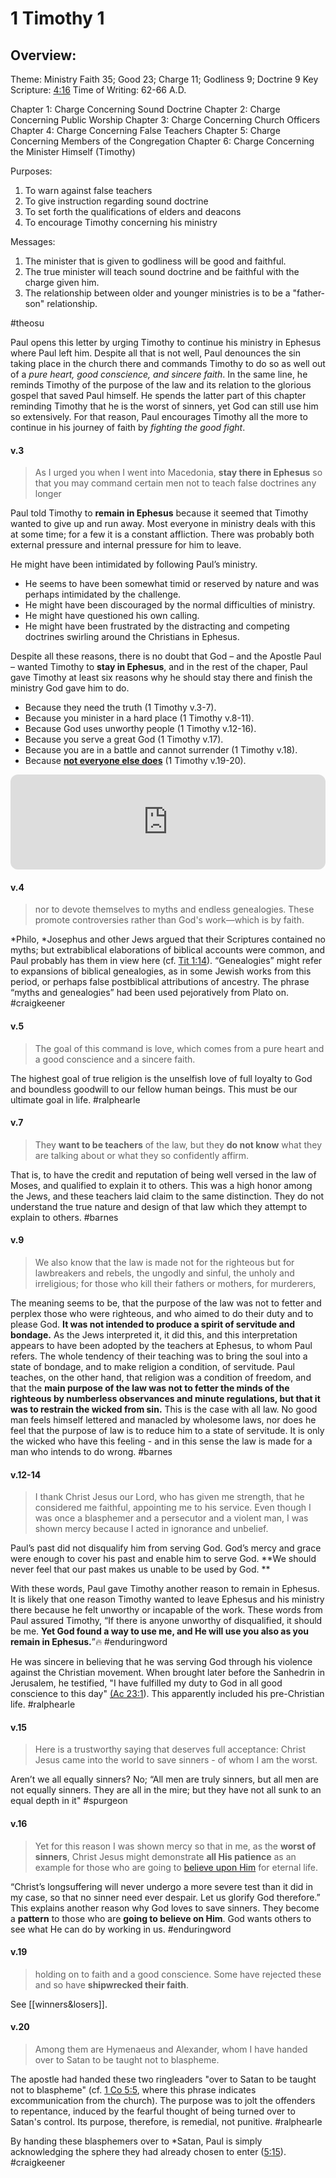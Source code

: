# 1 Timothy 1

## Overview:
Theme: Ministry
Faith 35; Good 23; Charge 11; Godliness 9; Doctrine 9
Key Scripture: [4:16](1Timothy4#v.15-16)
Time of Writing: 62-66 A.D.

Chapter 1: Charge Concerning Sound Doctrine
Chapter 2: Charge Concerning Public Worship
Chapter 3: Charge Concerning Church Officers
Chapter 4: Charge Concerning False Teachers
Chapter 5: Charge Concerning Members of the Congregation
Chapter 6: Charge Concerning the Minister Himself (Timothy)

Purposes:
1. To warn against false teachers
2. To give instruction regarding sound doctrine
3. To set forth the qualifications of elders and deacons
4. To encourage Timothy concerning his ministry

Messages:
1. The minister that is given to godliness will be good and faithful.
2. The true minister will teach sound doctrine and be faithful with the charge given him.
3. The relationship between older and younger ministries is to be a "father-son" relationship.

#theosu 

Paul opens this letter by urging Timothy to continue his ministry in Ephesus where Paul left him. Despite all that is not well, Paul denounces the sin taking place in the church there and commands Timothy to do so as well out of a *pure heart, good conscience, and sincere faith*. In the same line, he reminds Timothy of the purpose of the law and its relation to the glorious gospel that saved Paul himself.
He spends the latter part of this chapter reminding Timothy that he is the worst of sinners, yet God can still use him so extensively. For that reason, Paul encourages Timothy all the more to continue in his journey of faith by *fighting the good fight*.

#### v.3
>As I urged you when I went into Macedonia, **stay there in Ephesus** so that you may command certain men not to teach false doctrines any longer

Paul told Timothy to **remain in Ephesus** because it seemed that Timothy wanted to give up and run away. Most everyone in ministry deals with this at some time; for a few it is a constant affliction. There was probably both external pressure and internal pressure for him to leave.

He might have been intimidated by following Paul’s ministry.

- He seems to have been somewhat timid or reserved by nature and was perhaps intimidated by the challenge.
- He might have been discouraged by the normal difficulties of ministry.
- He might have questioned his own calling.
- He might have been frustrated by the distracting and competing doctrines swirling around the Christians in Ephesus.

Despite all these reasons, there is no doubt that God – and the Apostle Paul – wanted Timothy to **stay in Ephesus**, and in the rest of the chaper, Paul gave Timothy at least six reasons why he should stay there and finish the ministry God gave him to do.

- Because they need the truth (1 Timothy v.3-7).
- Because you minister in a hard place (1 Timothy v.8-11).
- Because God uses unworthy people (1 Timothy v.12-16).
- Because you serve a great God (1 Timothy v.17).
- Because you are in a battle and cannot surrender (1 Timothy v.18).
- Because **[not everyone else does](winners&losers.md)** (1 Timothy v.19-20).

<iframe style="border-radius:12px" src="https://open.spotify.com/embed/track/5ptfO7rWQCAT2omCWASw4y?utm_source=generator" width="100%" height="152" frameBorder="0" allowfullscreen="" allow="autoplay; clipboard-write; encrypted-media; fullscreen; picture-in-picture"></iframe>

#### v.4
>nor to devote themselves to myths and endless genealogies. These promote controversies rather than God's work—which is by faith.

\*Philo, \*Josephus and other Jews argued that their Scriptures contained no myths; but extrabiblical elaborations of biblical accounts were common, and Paul probably has them in view here (cf. [Tit 1:14](Titus1#v.14)). “Genealogies” might refer to expansions of biblical genealogies, as in some Jewish works from this period, or perhaps false postbiblical attributions of ancestry. The phrase “myths and genealogies” had been used pejoratively from Plato on.
#craigkeener 

#### v.5
>The goal of this command is love, which comes from a pure heart and a good conscience and a sincere faith.

The highest goal of true religion is the unselfish love of full loyalty to God and boundless goodwill to our fellow human beings. This must be our ultimate goal in life.
#ralphearle 

#### v.7
>They **want to be teachers** of the law, but they **do not know** what they are talking about or what they so confidently affirm. 

That is, to have the credit and reputation of being well versed in the law of Moses, and qualified to explain it to others. This was a high honor among the Jews, and these teachers laid claim to the same distinction. They do not understand the true nature and design of that law which they attempt to explain to others.
#barnes 

#### v.9
>We also know that the law is made not for the righteous but for lawbreakers and rebels, the ungodly and sinful, the unholy and irreligious; for those who kill their fathers or mothers, for murderers,

The meaning seems to be, that the purpose of the law was not to fetter and perplex those who were righteous, and who aimed to do their duty and to please God. **It was not intended to produce a spirit of servitude and bondage.** As the Jews interpreted it, it did this, and this interpretation appears to have been adopted by the teachers at Ephesus, to whom Paul refers. The whole tendency of their teaching was to bring the soul into a state of bondage, and to make religion a condition, of servitude. Paul teaches, on the other hand, that religion was a condition of freedom, and that the **main purpose of the law was not to fetter the minds of the righteous by numberless observances and minute regulations, but that it was to restrain the wicked from sin.** This is the case with all law. No good man feels himself lettered and manacled by wholesome laws, nor does he feel that the purpose of law is to reduce him to a state of servitude. It is only the wicked who have this feeling - and in this sense the law is made for a man who intends to do wrong.
#barnes 

#### v.12-14
> I thank Christ Jesus our Lord, who has given me strength, that he considered me faithful, appointing me to his service. Even though I was once a blasphemer and a persecutor and a violent man, I was shown mercy because I acted in ignorance and unbelief.

Paul’s past did not disqualify him from serving God. God’s mercy and grace were enough to cover his past and enable him to serve God. **We should never feel that our past makes us unable to be used by God. **

With these words, Paul gave Timothy another reason to remain in Ephesus. It is likely that one reason Timothy wanted to leave Ephesus and his ministry there because he felt unworthy or incapable of the work. These words from Paul assured Timothy, “If there is anyone unworthy of disqualified, it should be me. **Yet God found a way to use me, and He will use you also as you remain in Ephesus.**”🔥
#enduringword 

He was sincere in believing that he was serving God through his violence against the Christian movement. When brought later before the Sanhedrin in Jerusalem, he testified, "I have fulfilled my duty to God in all good conscience to this day" [(Ac 23:1](Acts23#v.1)). This apparently included his pre-Christian life.
#ralphearle 

#### v.15
>Here is a trustworthy saying that deserves full acceptance: Christ Jesus came into the world to save sinners - of whom I am the worst. 

Aren’t we all equally sinners? No; “All men are truly sinners, but all men are not equally sinners. They are all in the mire; but they have not all sunk to an equal depth in it"
#spurgeon 

#### v.16
>Yet for this reason I was shown mercy so that in me, as the **worst of sinners**, Christ Jesus might demonstrate **all His patience** as an example for those who are going to [believe upon Him](John6.md#v.29) for eternal life.

“Christ’s longsuffering will never undergo a more severe test than it did in my case, so that no sinner need ever despair. Let us glorify God therefore.”
This explains another reason why God loves to save sinners. They become a **pattern** to those who are **going to believe on Him**. God wants others to see what He can do by working in us.
#enduringword 

#### v.19
>holding on to faith and a good conscience. Some have rejected these and so have **shipwrecked their faith**.

See [[winners&losers]].

#### v.20
>Among them are Hymenaeus and Alexander, whom I have handed over to Satan to be taught not to blaspheme.

The apostle had handed these two ringleaders "over to Satan to be taught not to blaspheme" (cf. [1 Co 5:5](1Cor5#v.5), where this phrase indicates excommunication from the church). The purpose was to jolt the offenders to repentance, induced by the fearful thought of being turned over to Satan's control. Its purpose, therefore, is remedial, not punitive.
#ralphearle 

By handing these blasphemers over to \*Satan, Paul is simply acknowledging the sphere they had already chosen to enter ([5:15](1Timothy5#v.15)).
#craigkeener 